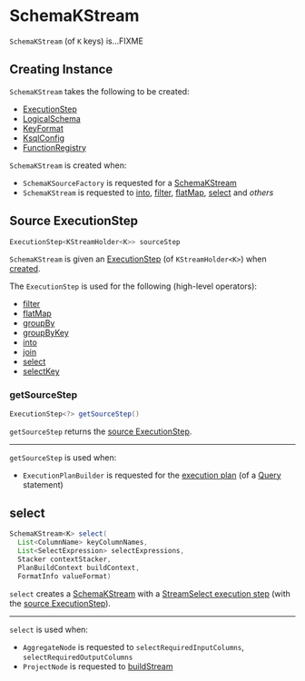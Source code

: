 # SchemaKStream

`SchemaKStream` (of `K` keys) is...FIXME

## Creating Instance

`SchemaKStream` takes the following to be created:

* [ExecutionStep](#sourceStep)
* <span id="schema"> [LogicalSchema](LogicalSchema.md)
* <span id="keyFormat"> [KeyFormat](KeyFormat.md)
* <span id="ksqlConfig"> [KsqlConfig](KsqlConfig.md)
* <span id="functionRegistry"> [FunctionRegistry](FunctionRegistry.md)

`SchemaKStream` is created when:

* `SchemaKSourceFactory` is requested for a [SchemaKStream](SchemaKSourceFactory.md#schemaKStream)
* `SchemaKStream` is requested to [into](#into), [filter](#filter), [flatMap](#flatMap), [select](#select) and _others_

## <span id="sourceStep"><span id="getSourceStep"> Source ExecutionStep

```java
ExecutionStep<KStreamHolder<K>> sourceStep
```

`SchemaKStream` is given an [ExecutionStep](ExecutionStep.md) (of `KStreamHolder<K>`) when [created](#creating-instance).

The `ExecutionStep` is used for the following (high-level operators):

* [filter](#filter)
* [flatMap](#flatMap)
* [groupBy](#groupBy)
* [groupByKey](#groupByKey)
* [into](#into)
* [join](#join)
* [select](#select)
* [selectKey](#selectKey)

### getSourceStep

```java
ExecutionStep<?> getSourceStep()
```

`getSourceStep` returns the [source ExecutionStep](#sourceStep).

---

`getSourceStep` is used when:

* `ExecutionPlanBuilder` is requested for the [execution plan](ExecutionPlanBuilder.md#buildPhysicalPlan) (of a [Query](parser/Query.md) statement)

## <span id="select"> select

```java
SchemaKStream<K> select(
  List<ColumnName> keyColumnNames,
  List<SelectExpression> selectExpressions,
  Stacker contextStacker,
  PlanBuildContext buildContext,
  FormatInfo valueFormat)
```

`select` creates a [SchemaKStream](#creating-instance) with a [StreamSelect execution step](ExecutionStepFactory.md#streamSelect) (with the [source ExecutionStep](#sourceStep)).

---

`select` is used when:

* `AggregateNode` is requested to `selectRequiredInputColumns`, `selectRequiredOutputColumns`
* `ProjectNode` is requested to [buildStream](planner/ProjectNode.md#buildStream)
